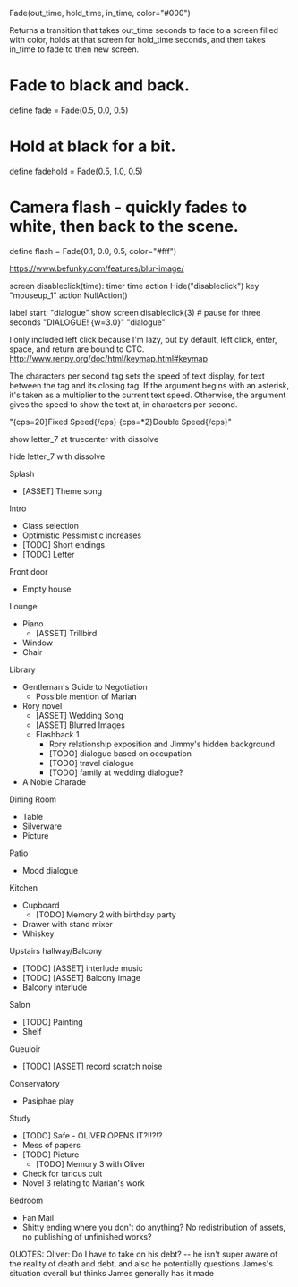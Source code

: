 Fade(out_time, hold_time, in_time, color="#000")

Returns a transition that takes out_time seconds to fade to a screen filled with color, holds at that screen for hold_time seconds, and then takes in_time to fade to then new screen.

# Fade to black and back.
define fade = Fade(0.5, 0.0, 0.5)

# Hold at black for a bit.
define fadehold = Fade(0.5, 1.0, 0.5)

# Camera flash - quickly fades to white, then back to the scene.
define flash = Fade(0.1, 0.0, 0.5, color="#fff")


https://www.befunky.com/features/blur-image/


screen disableclick(time):
    timer time action Hide("disableclick")
    key "mouseup_1" action NullAction()

label start:
    "dialogue"
    show screen disableclick(3) # pause for three seconds
    "DIALOGUE! {w=3.0}"
    "dialogue"


I only included left click because I'm lazy, but by default, left click, enter, space, and return are bound to CTC. http://www.renpy.org/doc/html/keymap.html#keymap


The characters per second tag sets the speed of text display, for text between the tag and its closing tag. If the argument begins with an asterisk, it's taken as a multiplier to the current text speed. Otherwise, the argument gives the speed to show the text at, in characters per second.

"{cps=20}Fixed Speed{/cps} {cps=*2}Double Speed{/cps}"



show letter_7 at truecenter
with dissolve

hide letter_7
with dissolve



Splash
- [ASSET] Theme song

Intro
- Class selection
- Optimistic Pessimistic increases
- [TODO] Short endings
- [TODO] Letter

Front door
- Empty house

Lounge
- Piano
  - [ASSET] Trillbird
- Window
- Chair

Library
- Gentleman's Guide to Negotiation
  - Possible mention of Marian
- Rory novel
  - [ASSET] Wedding Song
  - [ASSET] Blurred Images
  - Flashback 1
    - Rory relationship exposition and Jimmy's hidden background
    - [TODO] dialogue based on occupation
    - [TODO] travel dialogue
    - [TODO] family at wedding dialogue?
- A Noble Charade

Dining Room
- Table
- Silverware
- Picture

Patio
- Mood dialogue

Kitchen
- Cupboard
  - [TODO] Memory 2 with birthday party
- Drawer with stand mixer
- Whiskey

Upstairs hallway/Balcony
- [TODO] [ASSET] interlude music
- [TODO] [ASSET] Balcony image
- Balcony interlude

Salon
- [TODO] Painting
- Shelf

Gueuloir
  - [TODO] [ASSET] record scratch noise

Conservatory
- Pasiphae play

Study
- [TODO] Safe - OLIVER OPENS IT?!!?!?
- Mess of papers
- [TODO] Picture
  - [TODO] Memory 3 with Oliver
- Check for taricus cult
- Novel 3 relating to Marian's work

Bedroom
- Fan Mail
- Shitty ending where you don't do anything? No redistribution of assets, no publishing of unfinished works?


QUOTES:
Oliver: Do I have to take on his debt? -- he isn't super aware of the reality of death and debt, and also he potentially questions James's situation overall but thinks James generally has it made
